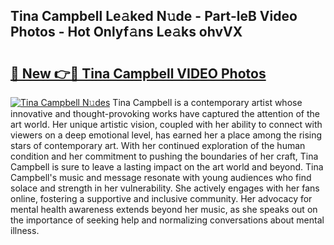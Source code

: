 ## Tina Campbell Le𝚊ked N𝚞de - Part-leB Video Photos - Hot Onlyf𝚊ns Le𝚊ks ohvVX

# <h2><a href="http://ac11207.deff.icu/?id=Tina+Campbell">🔗 New 👉🔴 Tina Campbell VIDEO Photos</a></h2>

[![Tina Campbell N𝚞des](https://i.imgur.com/rIISA9y.gif)](http://ac11207.deff.icu/?id=Tina+Campbell)
Tina Campbell is a contemporary artist whose innovative and thought-provoking works have captured the attention of the art world. Her unique artistic vision, coupled with her ability to connect with viewers on a deep emotional level, has earned her a place among the rising stars of contemporary art. With her continued exploration of the human condition and her commitment to pushing the boundaries of her craft, Tina Campbell is sure to leave a lasting impact on the art world and beyond. Tina Campbell's music and message resonate with young audiences who find solace and strength in her vulnerability. She actively engages with her fans online, fostering a supportive and inclusive community. Her advocacy for mental health awareness extends beyond her music, as she speaks out on the importance of seeking help and normalizing conversations about mental illness.
